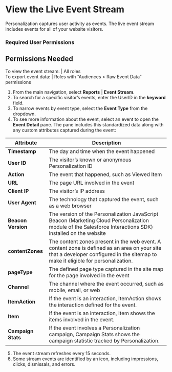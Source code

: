 

# View the Live Event Stream

Personalization captures user activity as events. The live event stream
includes events for all of your website visitors.

### Required User Permissions

Permissions Needed  
---  
To view the event stream: | All roles  
To export event data: | Roles with “Audiences > Raw Event Data” permissions  
  
  1. From the main navigation, select **Reports** | **Event Stream**.
  2. To search for a specific visitor’s events, enter the UserID in the **keyword** field.
  3. To narrow events by event type, select the **Event Type** from the dropdown.
  4. To see more information about the event, select an event to open the **Event Detail** pane. The pane includes this standardized data along with any custom attributes captured during the event:

Attribute | Description  
---|---  
**Timestamp** | The day and time when the event happened  
**User ID** | The visitor’s known or anonymous Personalization ID  
**Action** | The event that happened, such as Viewed Item  
**URL** | The page URL involved in the event  
**Client IP** | The visitor’s IP address  
**User Agent** | The technology that captured the event, such as a web browser  
**Beacon Version** | The version of the Personalization JavaScript Beacon (Marketing Cloud Personalization module of the Salesforce Interactions SDK) installed on the website  
**contentZones** | The content zones present in the web event. A content zone is defined as an area on your site that a developer configured in the sitemap to make it eligible for personalization.  
**pageType** | The defined page type captured in the site map for the page involved in the event  
**Channel** | The channel where the event occurred, such as mobile, email, or web  
**ItemAction** | If the event is an interaction, ItemAction shows the interaction defined for the event.  
**Item** | If the event is an interaction, Item shows the items involved in the event.  
**Campaign Stats** | If the event involves a Personalization campaign, Campaign Stats shows the campaign statistic tracked by Personalization.  
  
  5. The event stream refreshes every 15 seconds.
  6. Some stream events are identified by an icon, including impressions, clicks, dismissals, and errors.

